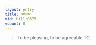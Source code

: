```yaml
---
layout: entry
title: འཇེབས་
vid: Hill:0575
vcount: 0
---
```

> To be pleasing, to be agreeable TC\.


